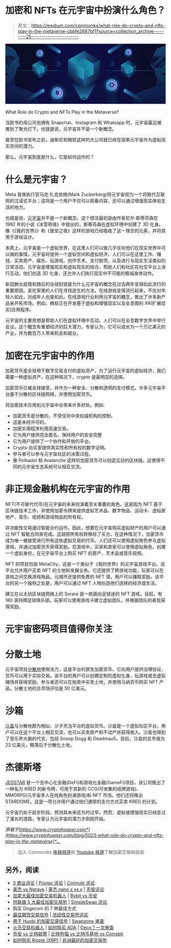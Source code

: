 # 加密和 NFTs 在元宇宙中扮演什么角色？

> 原文：<https://medium.com/coinmonks/what-role-do-crypto-and-nfts-play-in-the-metaverse-cbbfe2667bf1?source=collection_archive---------25----------------------->

![](img/8c2d726b88dafeb50ac7e7a219e88e33.png)

What Role do Crypto and NFTs Play in the Metaverse?

当脸书的母公司也拥有 Snapchat、Instagram 和 Whatsapp 时，元宇宙最近被推到了聚光灯下。也就是说，元宇宙并不是一个新概念。

甚至在脸书宣布之前，迪斯尼和微软这样的大公司就已经在探索元宇宙作为虚拟现实空间的潜力。

那么，元宇宙到底是什么，它是如何运作的？

# 什么是元宇宙？

Meta 首席执行官马克·扎克伯格(Mark Zuckerberg)将元宇宙视为一个将取代互联网的沉浸式平台；这将是一个用户不仅可以观看内容，还可以通过增强现实体验生活的地方。

也就是说，[元宇宙](https://www.cryptohopper.com/blog/4789-what-is-the-metaverse)并不是一个新概念。这个想法最初是由作家尼尔·斯蒂芬森在 1992 年的小说《冰雪奇缘》中提出的，斯蒂芬森在虚拟环境中创建了 3D 化身。像《《我的世界》》和《堡垒之夜》这样的游戏已经吸收了这一理念的元素，并将其用于游戏设计。

本质上，元宇宙是一个虚拟世界，在这里人们可以做几乎任何他们在现实世界中可以做的事情。元宇宙将提供一个虚拟空间和虚拟经济，人们可以在这里工作、赚钱、买卖房产、娱乐、玩游戏、创作艺术、支付款项，以及进行与现实生活类似的日常活动。元宇宙是增强现实和虚拟现实的结合，帮助人们和社区在社交平台上进行互动。他们创造 3D 化身，还允许人们执行现实中不可能的极端身体动作。

新冠肺炎疫情和随后的全球封锁是为什么元宇宙的概念在过去两年变得如此流行的重要原因。呆在家里的人们在寻找逃生的方法。在线游戏变得流行起来，不仅对年轻人如此，对成年人也是如此。在线游戏行业利用元宇宙的概念，推出了许多新产品来开拓市场。例如，微软正在开发基于虚拟和增强现实以及全息图的 XR(扩展现实)应用程序。

元宇宙的主要思想是帮助人们在虚拟环境中互动。人们可以在全息数字世界中举行会议。这个概念有重塑经济的巨大潜力。专家认为，它可以成长为一个万亿美元的产业，并为数百万人带来机会和就业。

# 加密在元宇宙中的作用

加密货币是全球用于数字交易支付的虚拟资产，为了运行元宇宙的虚拟经济，我们需要一种虚拟资产。在这种情况下，crypto 是最明显的选择。

加密货币已被全球接受，并作为一种安全、分散和透明的支付模式。许多元宇宙平台基于分散的区块链网络，并使用加密货币。

将加密技术应用到元宇宙中会带来许多好处。例如:

*   加密货币是分散的，不受任何中央权威机构的控制。
*   这是未经许可的。
*   加密实用程序利用高速交易。
*   它为用户提供完全匿名，保持用户的安全完整
*   它为用户提供了一个协作和开放的平台。
*   Crypto 向买家提供真实性和所有权的数字证明。
*   参与者可以参与元宇宙社区的决策过程。
*   像 Polkadot 和 Avalanche 这样的加密货币可以创造互动的区块链。这使得不同的元宇宙生态系统可以相互交流。

# 非正规金融机构在元宇宙的作用

NFT(不可替代代币)在元宇宙的未来扮演着至关重要的角色。这是因为 NFT 基于区块链技术工作，并使用加密令牌来提供虚拟艺术品、数字物品、运动卡、虚拟房地产、音乐、视频和游戏物品的所有权。

非功能性交易通过智能合约运作。因此，想要在元宇宙购买虚拟财产的用户可以通过 NFT 智能合同来完成。这就把所有权转移给了买方。在这种情况下，加密货币成为唯一被接受进行所有这些虚拟交易的代币。人们还可以使用虚拟角色参与虚拟游戏，并通过加密货币获得奖励。在游戏中，买家和卖家可以使用虚拟角色，创建一个虚拟身份，在元宇宙平台上购买 NFT 的房产、艺术品或音乐视频。

NFT 的项目包括 MetaCity，这是一个类似于《我的世界》的元宇宙游戏平台。该平台允许用户买卖 NFT 的土地和发展业务。它还提供了跨游戏功能，玩家可以在游戏之间交换游戏物品。元城市还提供免费的 NFT 滴，用户可以赚取奖励。该平台的另一个独特之处是，用户可以通过 NFT 人物创造他们选择的经济或生活。

建立在以太坊区块链网络上的 Sorare 是一款面向足球迷的 NFT 游戏。目前，有 180 家持牌足球俱乐部。玩家可以使用游戏卡建立虚拟团队，并根据团队的表现获得奖励。

# 元宇宙密码项目值得你关注

# 分散土地

元宇宙项目[分散地](https://decentraland.org)使用法力，这是平台的原生加密货币。它向用户提供治理协议，货币可以用于实际交易。该平台的用户可以创建定制的虚拟化身，玩游戏或去虚拟赌场并获得奖励。参与者还可以在拍卖中买卖土地，并使用马纳货币购买 NFT 产品。分散土地的总市场评估是 50 亿美元。

# 沙箱

[沙盒](https://www.sandbox.game/en/)与分散地颇为相似，沙子充当平台的虚拟货币。沙盒是一个虚拟社区平台，用户可以在这个平台上相互交流，也可以买卖房产和不动产并获得收入。沙盒也得到了音乐界大腕的代言，包括 Snoop Dogg 和 Deadmau5。目前，沙盒的总市值为 23 亿美元，略落后于分散化土地。

# 杰德斯塔

[JEDSTAR](https://jedstar.app) 是一个去中心化金融(DeFi)和游戏化金融(GameFi)项目。该公司推出了一种名为 KRED 的新令牌，可用于其新的 CCG(可收集的纸牌游戏)、MMORPG(元宇宙多人在线角色扮演游戏)和 NFT 市场。他们还将推出 STARDOME，这是一项允许用户通过他们通常的支付方式买卖 KRED 的计划。

元宇宙仍处于起步阶段，预测其未来还为时过早。然而，虚拟或增强现实已经走过了漫长的道路，专家认为元宇宙的潜力才刚刚开始。

*原载于*[*https://www.cryptohopper.com*](https://www.cryptohopper.com/blog/5023-what-role-do-crypto-and-nfts-play-in-the-metaverse)*。*

> 加入 Coinmonks [电报频道](https://t.me/coincodecap)和 [Youtube 频道](https://www.youtube.com/c/coinmonks/videos)了解加密交易和投资

## 另外，阅读

*   [3 商业评论](/coinmonks/3commas-review-an-excellent-crypto-trading-bot-2020-1313a58bec92) | [Pionex 评论](https://coincodecap.com/pionex-review-exchange-with-crypto-trading-bot) | [Coinrule 评论](/coinmonks/coinrule-review-2021-a-beginner-friendly-crypto-trading-bot-daf0504848ba)
*   [莱杰 vs Ngrave](/coinmonks/ledger-vs-ngrave-zero-7e40f0c1d694) | [莱杰 nano s vs x](/coinmonks/ledger-nano-s-vs-x-battery-hardware-price-storage-59a6663fe3b0) | [币安评论](/coinmonks/binance-review-ee10d3bf3b6e)
*   [加拿大最佳加密交易机器人](https://coincodecap.com/5-best-crypto-trading-bots-in-canada) | [Bybit vs 币安](https://coincodecap.com/bybit-binance-moonxbt)
*   [阿联酋 5 大最佳加密交易所](https://coincodecap.com/best-crypto-exchanges-in-uae) | [SimpleSwap 评论](https://coincodecap.com/simpleswap-review)
*   购买 Dogecoin 的 7 种最佳方式
*   [最佳期货交易信号](https://coincodecap.com/futures-trading-signals) | [流动性交易所评论](https://coincodecap.com/liquid-exchange-review)
*   [用于 Huobi 的加密交易信号](https://coincodecap.com/huobi-crypto-trading-signals) | [Swapzone 审查](/coinmonks/swapzone-review-crypto-exchange-data-aggregator-e0ad78e55ed7)
*   [火币交易机器人](https://coincodecap.com/huobi-trading-bot) | [如何购买 ADA](https://coincodecap.com/buy-ada-cardano) | [Geco？一次审查](https://coincodecap.com/geco-one-review)
*   [币安 vs 比特邮票](https://coincodecap.com/binance-vs-bitstamp) | [比特熊猫 vs 比特币基地 vs Coinsbit](https://coincodecap.com/bitpanda-coinbase-coinsbit)
*   [如何购买 Ripple (XRP)](https://coincodecap.com/buy-ripple-india) | [非洲最好的加密交易所](https://coincodecap.com/crypto-exchange-africa)